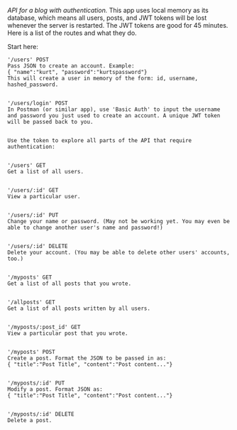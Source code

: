 *API for a blog with authentication.*
This app uses local memory as its database, which means all users, posts, and JWT tokens will be lost whenever the server is restarted. The JWT tokens are good for 45 minutes. Here is a list of the routes and what they do.

Start here:

```
'/users' POST
Pass JSON to create an account. Example:
{ "name":"kurt", "password":"kurtspassword"}
This will create a user in memory of the form: id, username, hashed_password.


'/users/login' POST
In Postman (or similar app), use 'Basic Auth' to input the username and password you just used to create an account. A unique JWT token will be passed back to you.


Use the token to explore all parts of the API that require authentication:


'/users' GET
Get a list of all users.


'/users/:id' GET
View a particular user.


'/users/:id' PUT
Change your name or password. (May not be working yet. You may even be able to change another user's name and password!)


'/users/:id' DELETE
Delete your account. (You may be able to delete other users' accounts, too.)


'/myposts' GET
Get a list of all posts that you wrote.


'/allposts' GET
Get a list of all posts written by all users.


'/myposts/:post_id' GET
View a particular post that you wrote.


'/myposts' POST
Create a post. Format the JSON to be passed in as:
{ "title":"Post Title", "content":"Post content..."}


'/myposts/:id' PUT
Modify a post. Format JSON as:
{ "title":"Post Title", "content":"Post content..."}


'/myposts/:id' DELETE
Delete a post.
```
